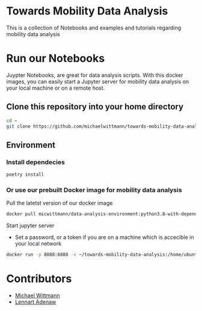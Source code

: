 # Towards Mobility Data Analysis
This is a collection of Notebooks and examples and tutorials regarding mobility data analysis

# Run our Notebooks
Juypter Notebooks, are great for data analysis scripts. With this docker images, you can easily start a Jupyter server for mobility data analysis on your local machine or on a remote host. 

## Clone this repository into your home directory

```bash
cd ~
git clone https://github.com/michaelwittmann/towards-mobility-data-analysis.git
```
## Environment
### Install dependecies
```bash
poetry install
```

### Or use our prebuilt Docker image for mobility data analysis
Pull the latetst version of our docker image
```bash 
docker pull micwittmann/data-analysis-environment:python3.8-with-dependencies
```

Start jupyter server
- Set a password, or a token if you are on a machine which is accecible in your local network
```bash
docker run -p 8888:8888 -v ~/towards-mobility-data-analysis:/home/ubuntu/ --name jupyter-server micwittmann/data-analysis-environment:python3.8-with-dependencies jupyter notebook --allow-root --ip=0.0.0.0 --no-browser --NotebookApp.token='' --NotebookApp.password=''
```

# Contributors
- [Michael Wittmann](https://github.com/michaelwittmann)
- [Lennart Adenaw](https://github.com/ladenaw)

